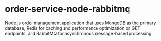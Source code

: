 # order-service-node-rabbitmq
Node.js order management application that uses MongoDB as the primary database, Redis for caching and performance optimization on GET endpoints, and RabbitMQ for asynchronous message-based processing.

